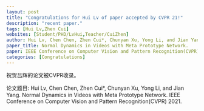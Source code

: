 ```yaml
---
layout: post
title: "Congratulations for Hui Lv of paper accepted by CVPR 21!"
description: "recent paper."
tags: [Hui Lv,Zhen Cui]
websites: [Student/PHD/LvHui,Teacher/CuiZhen]
author: Hui Lv, Chen Chen, Zhen Cui*, Chunyan Xu, Yong Li, and Jian Yang.
paper_title: Normal Dynamics in Videos with Meta Prototype Network.
paper: IEEE Conference on Computer Vision and Pattern Recognition(CVPR) 2021.
categories: [Congratulations]
---
```

祝贺吕辉的论文被CVPR收录。

论文题目: Hui Lv, Chen Chen, Zhen Cui*, Chunyan Xu, Yong Li, and Jian Yang. Normal Dynamics in Videos with Meta Prototype Network. IEEE Conference on Computer Vision and Pattern Recognition(CVPR) 2021.


